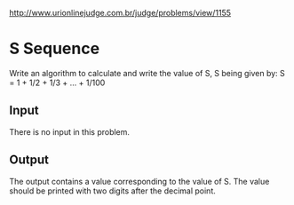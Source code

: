 http://www.urionlinejudge.com.br/judge/problems/view/1155

# S Sequence

Write an algorithm to calculate and write the value of S, S being given by:
S = 1 + 1/2 + 1/3 + … + 1/100

## Input

There is no input in this problem.

## Output

The output contains a value corresponding to the value of S. The value should
be printed with two digits after the decimal point.
